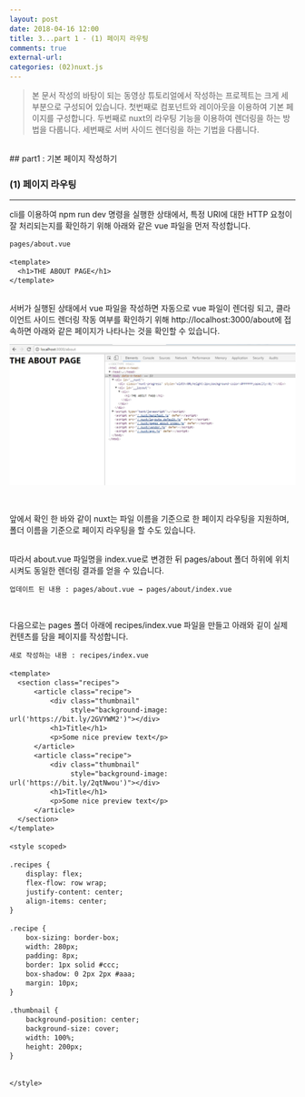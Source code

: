 ```yaml
---
layout: post
date: 2018-04-16 12:00 
title: 3...part 1 - (1) 페이지 라우팅
comments: true
external-url:
categories: (02)nuxt.js
---
```


> 본 문서 작성의 바탕이 되는 동영상 튜토리얼에서 작성하는 프로젝트는 크게 세 부분으로 구성되어 있습니다. 첫번째로 컴포넌트와 레이아웃을 이용하여 기본 페이지를 구성합니다. 두번째로 nuxt의 라우팅 기능을 이용하여 렌더링을 하는 방법을 다룹니다. 세번째로 서버 사이드 렌더링을 하는 기법을 다룹니다. 

<br/>
## part1 : 기본 페이지 작성하기 

### (1) 페이지 라우팅 

-----

cli를 이용하여 npm run dev 명령을 실행한 상태에서, 특정 URI에 대한 HTTP 요청이 잘 처리되는지를 확인하기 위해 아래와 같은 vue 파일을 먼저 작성합니다.

```
pages/about.vue

<template>
  <h1>THE ABOUT PAGE</h1>
</template>

```
<br/>
서버가 실행된 상태에서 vue 파일을 작성하면 자동으로 vue 파일이 렌더링 되고, 클라이언트 사이드 렌더링 작동 여부를 확인하기 위해 http://localhost:3000/about에 접속하면 아래와 같은 페이지가 나타나는 것을 확인할 수 있습니다.
<br/>

![](/assets/about.jpg)

<br/>

앞에서 확인 한 바와 같이 nuxt는 파일 이름을 기준으로 한 페이지 라우팅을 지원하며, 폴더 이름을 기준으로 페이지 라우팅을 할 수도 있습니다.

<br/>
따라서 about.vue 파일명을 index.vue로 변경한 뒤 pages/about 폴더 하위에 위치시켜도 동일한 렌더링 결과를 얻을 수 있습니다.
<br/>

```
업데이트 된 내용 : pages/about.vue → pages/about/index.vue
```
<br/>


다음으로는 pages 폴더 아래에 recipes/index.vue 파일을 만들고 아래와 깉이 실제 컨텐츠를 담을 페이지를 작성합니다.

```
새로 작성하는 내용 : recipes/index.vue

<template>
  <section class="recipes">
      <article class="recipe">
          <div class="thumbnail" 
               style="background-image: url('https://bit.ly/2GVYWM2')"></div>
          <h1>Title</h1>
          <p>Some nice preview text</p>
      </article>
      <article class="recipe">
          <div class="thumbnail"
               style="background-image: url('https://bit.ly/2qtNwou')"></div>
          <h1>Title</h1>
          <p>Some nice preview text</p>
      </article>
  </section>
</template>

<style scoped>

.recipes {
    display: flex;
    flex-flow: row wrap;
    justify-content: center;
    align-items: center;
}

.recipe {
    box-sizing: border-box;
    width: 280px;
    padding: 8px;
    border: 1px solid #ccc;
    box-shadow: 0 2px 2px #aaa;
    margin: 10px;
}

.thumbnail {
    background-position: center;
    background-size: cover;
    width: 100%;
    height: 200px;
}


</style> 

```
